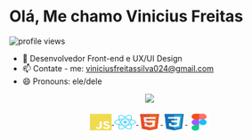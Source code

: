 <h1>Olá, Me chamo Vinicius Freitas</h1>
  
<p align="left"> <img src="https://komarev.com/ghpvc/?username=vinicius024&color=orange" alt="profile views"/></p>


- 🔭 Desenvolvedor Front-end e UX/UI Design
- 📫 Contate - me: viniciusfreitassilva024@gmail.com
- 😄 Pronouns: ele/dele

<div align="center">
  <a href="https://github.com/vinicius024">
  <img height="180em" src="https://github-readme-stats.vercel.app/api/top-langs/?username=vinicius024&layout=compact&langs_count=7&theme=dracula"/>
</div>
<div style="display: inline_block" align="center"><br>
  <img align="center" alt="vini-Js" height="30" width="40" src="https://raw.githubusercontent.com/devicons/devicon/master/icons/javascript/javascript-plain.svg">
  <img align="center" alt="vini-React" height="30" width="40" src="https://raw.githubusercontent.com/devicons/devicon/master/icons/react/react-original.svg">
  <img align="center" alt="vini-HTML" height="30" width="40" src="https://raw.githubusercontent.com/devicons/devicon/master/icons/html5/html5-original.svg">
  <img align="center" alt="vini-CSS" height="30" width="40" src="https://raw.githubusercontent.com/devicons/devicon/master/icons/css3/css3-original.svg">
  <img align="center" alt="vini-CSS" height="30" width="40" src="https://raw.githubusercontent.com/devicons/devicon/master/icons/figma/figma-original.svg">
</div>
